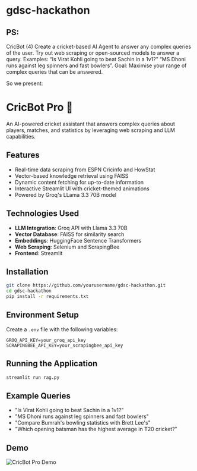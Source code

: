 # gdsc-hackathon


## PS:
CricBot (4)
Create a cricket-based AI Agent to answer any complex queries of the user. Try out
web scraping or open-sourced models to answer a query.
Examples:
“Is Virat Kohli going to beat Sachin in a 1v1?”
“MS Dhoni runs against leg spinners and fast bowlers”.
Goal:
Maximise your range of complex queries that can be answered.


So we present:

# CricBot Pro 🏏

An AI-powered cricket assistant that answers complex queries about players, matches, and statistics by leveraging web scraping and LLM capabilities.

## Features

- Real-time data scraping from ESPN Cricinfo and HowStat
- Vector-based knowledge retrieval using FAISS
- Dynamic content fetching for up-to-date information
- Interactive Streamlit UI with cricket-themed animations
- Powered by Groq's LLama 3.3 70B model

## Technologies Used

- **LLM Integration**: Groq API with Llama 3.3 70B
- **Vector Database**: FAISS for similarity search
- **Embeddings**: HuggingFace Sentence Transformers
- **Web Scraping**: Selenium and ScrapingBee 
- **Frontend**: Streamlit

## Installation

```bash
git clone https://github.com/yourusername/gdsc-hackathon.git
cd gdsc-hackathon
pip install -r requirements.txt
```

## Environment Setup

Create a `.env` file with the following variables:
```
GROQ_API_KEY=your_groq_api_key
SCRAPINGBEE_API_KEY=your_scrapingbee_api_key
```

## Running the Application

```bash
streamlit run rag.py
```

## Example Queries

- "Is Virat Kohli going to beat Sachin in a 1v1?"
- "MS Dhoni runs against leg spinners and fast bowlers"
- "Compare Bumrah's bowling statistics with Brett Lee's"
- "Which opening batsman has the highest average in T20 cricket?"

## Demo

![CricBot Pro Demo](demo.gif)

